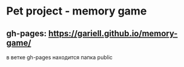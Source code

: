 
# Pet project - memory game
## gh-pages: https://gariell.github.io/memory-game/

в ветке gh-pages находится папка public 
